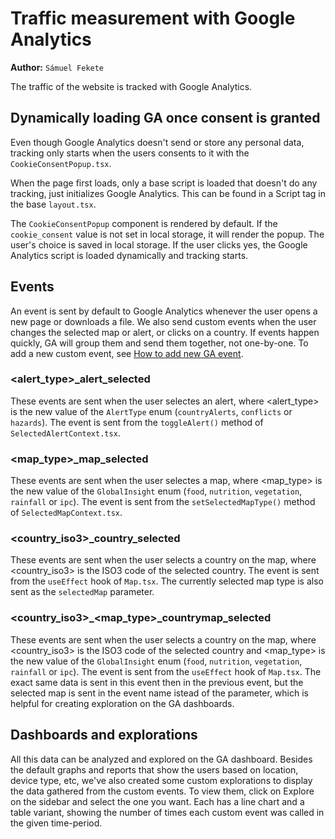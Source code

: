 # Traffic measurement with Google Analytics

**Author:** `Sámuel Fekete`

The traffic of the website is tracked with Google Analytics.

## Dynamically loading GA once consent is granted

Even though Google Analytics doesn't send or store any personal data, tracking only starts when the users consents to it with the `CookieConsentPopup.tsx`.

When the page first loads, only a base script is loaded that doesn't do any tracking, just initializes Google Analytics. This can be found in a Script tag in the base `layout.tsx`.

The `CookieConsentPopup` component is rendered by default. If the `cookie_consent` value is not set in local storage, it will render the popup. The user's choice is saved in local storage. If the user clicks yes, the Google Analytics script is loaded dynamically and tracking starts.

## Events

An event is sent by default to Google Analytics whenever the user opens a new page or downloads a file. We also send custom events when the user changes the selected map or alert, or clicks on a country. If events happen quickly, GA will group them and send them together, not one-by-one. To add a new custom event, see [How to add new GA event](/docs/how_to/how_to_add_new_ga_event).

### \<alert_type>_alert_selected

These events are sent when the user selectes an alert, where \<alert_type> is the new value of the `AlertType` enum (`countryAlerts`, `conflicts` or `hazards`). The event is sent from the `toggleAlert()` method of `SelectedAlertContext.tsx`.

### \<map_type>_map_selected

These events are sent when the user selectes a map, where \<map_type> is the new value of the `GlobalInsight` enum (`food`, `nutrition`, `vegetation`, `rainfall` or `ipc`). The event is sent from the `setSelectedMapType()` method of `SelectedMapContext.tsx`.

### \<country_iso3>_country_selected
These events are sent when the user selects a country on the map, where \<country_iso3> is the ISO3 code of the selected country. The event is sent from the `useEffect` hook of `Map.tsx`. The currently selected map type is also sent as the `selectedMap` parameter.

### \<country_iso3>_\<map_type>_countrymap_selected
These events are sent when the user selects a country on the map, where \<country_iso3> is the ISO3 code of the selected country and \<map_type> is the new value of the `GlobalInsight` enum (`food`, `nutrition`, `vegetation`, `rainfall` or `ipc`). The event is sent from the `useEffect` hook of `Map.tsx`. The exact same data is sent in this event then in the previous event, but the selected map is sent in the event name istead of the parameter, which is helpful for creating exploration on the GA dashboards.

## Dashboards and explorations

All this data can be analyzed and explored on the GA dashboard. Besides the default graphs and reports that show the users based on location, device type, etc, we've also created some custom explorations to display the data gathered from the custom events. To view them, click on Explore on the sidebar and select the one you want. Each has a line chart and a table variant, showing the number of times each custom event was called in the given time-period.